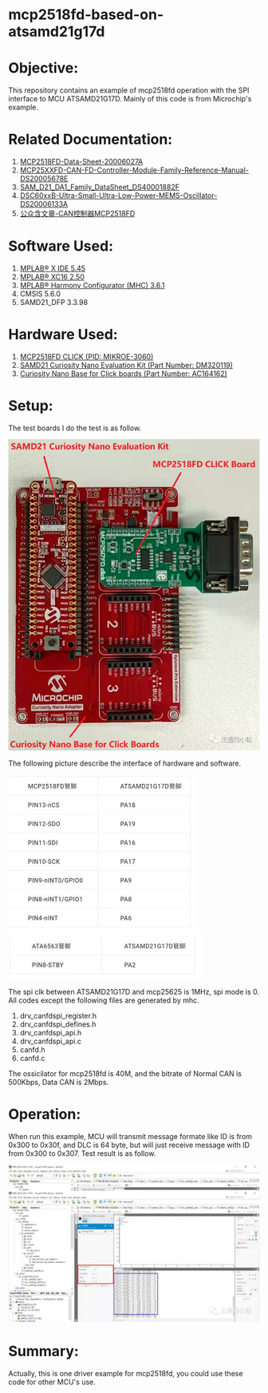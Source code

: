 # mcp2518fd-based-on-atsamd21g17d
Objective:
==========
This repository contains an example of mcp2518fd operation with the SPI interface to MCU ATSAMD21G17D. Mainly of this code is from Microchip's example.

Related Documentation:
=====================
1) [MCP2518FD-Data-Sheet-20006027A](https://ww1.microchip.com/downloads/en/DeviceDoc/MCP2518FD-Data-Sheet-20006027A.pdf)
2) [MCP25XXFD-CAN-FD-Controller-Module-Family-Reference-Manual-DS20005678E](https://ww1.microchip.com/downloads/en/DeviceDoc/MCP25XXFD-CAN-FD-Controller-Module-Family-Reference-Manual-DS20005678E.pdf)
3) [SAM_D21_DA1_Family_DataSheet_DS40001882F](https://ww1.microchip.com/downloads/en/DeviceDoc/SAM_D21_DA1_Family_DataSheet_DS40001882F.pdf)
4) [DSC60xxB-Ultra-Small-Ultra-Low-Power-MEMS-Oscillator-DS20006133A](https://ww1.microchip.com/downloads/en/DeviceDoc/DSC60xxB-Ultra-Small-Ultra-Low-Power-MEMS-Oscillator-DS20006133A.pdf)
5) [公众含文章-CAN控制器MCP2518FD](https://mp.weixin.qq.com/mp/appmsgalbum?action=getalbum&__biz=MzAxODgwMjkyOA==&scene=1&album_id=1622241965176127489&count=3&uin=MjU5ODU0MjYyMQ%3D%3D&key=ed7462f44d808092258ed3ede7816268dfcfe65a800ffc82a7399b0cd02519555af728fdc775a5869af9403e6e1ec92e6dd8f9bbe0e25b8e58564bc5932be700bd5d94cdec012f57022053a7fcfe022692b596dfdc0655c5920ccd82a561b4fb8a7b2a6460740e672c5e498fb9765405e1eb2e2369d0b071fed1465efb103a76&devicetype=Windows+10&version=62060833&lang=en&ascene=1&pass_ticket=TeVtLWj0cGGiXuN%2BEjKpj4GlBmA98XPreYEvslulQEXsVx49Rbsq9Zjxfs%2BrCfBy)

Software Used:
==============
1) [MPLAB® X IDE 5.45](microchip.com/mplab/mplab-x-ide)
2) [MPLAB® XC16 2.50](microchip.com/mplab/compilers)
3) [MPLAB® Harmony Configurator (MHC) 3.6.1](https://www.microchip.com/mplab/mplab-harmony)
4) CMSIS 5.6.0
5) SAMD21_DFP 3.3.98

Hardware Used:
=============
1) [MCP2518FD CLICK (PID: MIKROE-3060)](https://www.mikroe.com/mcp2518fd-click)
2) [SAMD21 Curiosity Nano Evaluation Kit (Part Number: DM320119)](https://www.microchip.com/DevelopmentTools/ProductDetails/PartNO/DM320119)
3) [Curiosity Nano Base for Click boards (Part Number: AC164162)](https://www.microchip.com/developmenttools/ProductDetails/AC164162)

Setup:
======
The test boards I do the test is as follow.

<!---
![image](https://github.com/ChaoA51933/mcp2518fd-based-on-atsamd21g17d/blob/main/images/hardware_platform.jpg) 
-->
![image](./images/hardware_platform.jpg) 

The following picture describe the interface of hardware and software.

<!---
![image](https://github.com/ChaoA51933/mcp2518fd-based-on-atsamd21g17d/blob/main/images/mcu_mcp2518fd.JPG) 
![image](https://github.com/ChaoA51933/mcp2518fd-based-on-atsamd21g17d/blob/main/images/mcu_ata6563.JPG) 
-->
![image](./images/mcu_mcp2518fd.JPG) 
![image](.//images/mcu_ata6563.JPG) 

The spi clk between ATSAMD21G17D and mcp25625 is 1MHz, spi mode is 0. All codes except the following files are generated by mhc.
1) drv_canfdspi_register.h
2) drv_canfdspi_defines.h
3) drv_canfdspi_api.h
4) drv_canfdspi_api.c
5) canfd.h
6) canfd.c

The ossicilator for mcp2518fd is 40M, and the bitrate of Normal CAN is 500Kbps, Data CAN is 2Mbps.



Operation:
==========
When run this example, MCU will transmit message formate like ID is from 0x300 to 0x30f, and DLC is 64 byte, but will just receive message with ID from 0x300 to 0x307. Test result is as follow.

<!---
![image](https://github.com/ChaoA51933/mcp2518fd-based-on-atsamd21g17d/blob/main/images/test_result.jpg) 
-->
![image](./images/test_result.jpg) 


Summary:
========
Actually, this is one driver example for mcp2518fd, you could use these code for other MCU's use.
